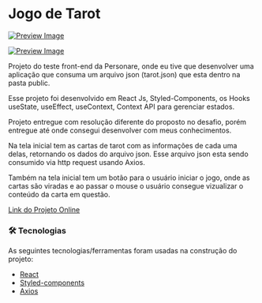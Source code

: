 # Jogo de Tarot

[![Preview Image](https://github.com/marcolucianodev/front-end-challenge/blob/marco-luciano/jogo-tarot/public/screen-tarot1.png)](https://jogo-de-tarot.netlify.app/)

[![Preview Image](https://github.com/marcolucianodev/front-end-challenge/blob/marco-luciano/jogo-tarot/public/screen-tarot2.png)](https://jogo-de-tarot.netlify.app/)

Projeto do teste front-end da Personare, onde eu tive que desenvolver uma aplicação que consuma um arquivo json (tarot.json) que esta dentro na pasta public.

Esse projeto foi desenvolvido em React Js, Styled-Components, os Hooks useState, useEffect, useContext, Context API para gerenciar estados.

Projeto entregue com resolução diferente do proposto no desafio, porém entregue até onde consegui desenvolver com meus conhecimentos.

Na tela inicial tem as cartas de tarot com as informações de cada uma delas, retornando os dados do arquivo json. Esse arquivo json esta sendo consumido via http request usando Axios.

Também na tela inicial tem um botão para o usuário iniciar o jogo, onde as cartas são viradas e ao passar o mouse o usuário consegue vizualizar o conteúdo da carta em questão.


[Link do Projeto Online](https://jogo-de-tarot.netlify.app/)


### 🛠 Tecnologias

As seguintes tecnologias/ferramentas foram usadas na construção do projeto:

- [React](https://pt-br.reactjs.org/)
- [Styled-components](https://styled-components.com/)
- [Axios](https://axios-http.com/docs/intro)
